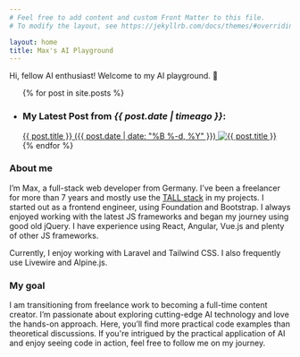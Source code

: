 ```yaml
---
# Feel free to add content and custom Front Matter to this file.
# To modify the layout, see https://jekyllrb.com/docs/themes/#overriding-theme-defaults

layout: home
title: Max's AI Playground
---
```


<div class="text-center">Hi, fellow AI enthusiast! Welcome to my AI playground. 👋</div>

<!-- Here are my latest posts (not much to see yet 🤓, but stay tuned — more is coming soon!): -->

<ul class="mt-6 mb-14 w-full list-none">
    {% for post in site.posts %}
    <li class="p-8 bg-blue-100 rounded-md">
        <h3 class="mt-0 mb-6 text-brand-red">My Latest Post from <em>{{ post.date | timeago }}</em>:</h3>
        <a class="block my-0 font-bold no-underline text-lg" href="{{ post.url }}">
            <span class="block">
                <!-- <span>»</span> -->
                <span class="underline">{{ post.title }} ({{ post.date | date: "%B %-d, %Y" }})</span>
            </span>
            <span class="block sm:w-3/4">
                <img class="!mt-4 !mb-2 shadow-sm rounded-md" src="{{ post.cover }}" srcset="{{ post.cover2x }} 2x" title="{{ post.title }}">
            </span>
        </a>
    </li>
    {% endfor %}
</ul>

### About me
I’m Max, a full-stack web developer from Germany. I’ve been a freelancer for more than 7 years and mostly use the <a href="https://tallstack.dev/" title="TALL stack" target="_blank">TALL stack</a> in my projects. I started out as a frontend engineer, using Foundation and Bootstrap. I always enjoyed working with the latest JS frameworks and began my journey using good old jQuery. I have experience using React, Angular, Vue.js and plenty of other JS frameworks.

Currently, I enjoy working with Laravel and Tailwind CSS. I also frequently use Livewire and Alpine.js.

### My goal
I am transitioning from freelance work to becoming a full-time content creator. I’m passionate about exploring cutting-edge AI technology and love the hands-on approach. Here, you’ll find more practical code examples than theoretical discussions. If you're intrigued by the practical application of AI and enjoy seeing code in action, feel free to follow me on my journey.